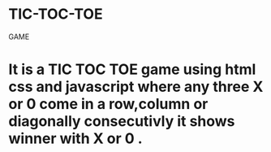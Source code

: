 # TIC-TOC-TOE
GAME
# It is a TIC TOC TOE game using html css and javascript where any three X or 0 come in a row,column or diagonally consecutivly it  shows winner with X or 0 .
